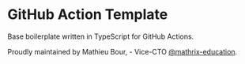 GitHub Action Template
======================

Base boilerplate written in TypeScript for GitHub Actions.

Proudly maintained by Mathieu Bour, - Vice-CTO [@mathrix-education](https://github.com/mathrix-education).
